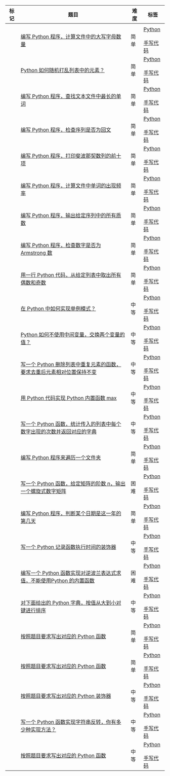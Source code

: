 | 标记  | 题目                                                                                                                            | 难度  | 标签                                                                                                                               |
| --- | ----------------------------------------------------------------------------------------------------------------------------- | --- | -------------------------------------------------------------------------------------------------------------------------------- |
|     |                                                                                                                               |     |                                                                                                                                  |
|     | [编写 Python 程序，计算文件中的大写字母数量](https://www.mianshiya.com/bank/1810644002890973185/question/1810652006654713857)                  | 简单  | [Python](https://www.mianshiya.com/tag/Python)<br><br>[手写代码](https://www.mianshiya.com/tag/%E6%89%8B%E5%86%99%E4%BB%A3%E7%A0%81) |
|     | [Python 如何随机打乱列表中的元素？](https://www.mianshiya.com/bank/1810644002890973185/question/1810652007673929730)                       | 简单  | [Python](https://www.mianshiya.com/tag/Python)<br><br>[手写代码](https://www.mianshiya.com/tag/%E6%89%8B%E5%86%99%E4%BB%A3%E7%A0%81) |
|     | [编写 Python 程序，查找文本文件中最长的单词](https://www.mianshiya.com/bank/1810644002890973185/question/1810652007762010114)                  | 简单  | [Python](https://www.mianshiya.com/tag/Python)<br><br>[手写代码](https://www.mianshiya.com/tag/%E6%89%8B%E5%86%99%E4%BB%A3%E7%A0%81) |
|     | [编写 Python 程序，检查序列是否为回文](https://www.mianshiya.com/bank/1810644002890973185/question/1810652007841701889)                     | 简单  | [Python](https://www.mianshiya.com/tag/Python)<br><br>[手写代码](https://www.mianshiya.com/tag/%E6%89%8B%E5%86%99%E4%BB%A3%E7%A0%81) |
|     | [编写 Python 程序，打印斐波那契数列的前十项](https://www.mianshiya.com/bank/1810644002890973185/question/1810652007929782273)                  | 简单  | [Python](https://www.mianshiya.com/tag/Python)<br><br>[手写代码](https://www.mianshiya.com/tag/%E6%89%8B%E5%86%99%E4%BB%A3%E7%A0%81) |
|     | [编写 Python 程序，计算文件中单词的出现频率](https://www.mianshiya.com/bank/1810644002890973185/question/1810652008030445569)                  | 简单  | [Python](https://www.mianshiya.com/tag/Python)<br><br>[手写代码](https://www.mianshiya.com/tag/%E6%89%8B%E5%86%99%E4%BB%A3%E7%A0%81) |
|     | [编写 Python 程序，输出给定序列中的所有质数](https://www.mianshiya.com/bank/1810644002890973185/question/1810652008105943041)                  | 简单  | [Python](https://www.mianshiya.com/tag/Python)<br><br>[手写代码](https://www.mianshiya.com/tag/%E6%89%8B%E5%86%99%E4%BB%A3%E7%A0%81) |
|     | [编写 Python 程序，检查数字是否为 Armstrong 数](https://www.mianshiya.com/bank/1810644002890973185/question/1810652008202412033)           | 简单  | [Python](https://www.mianshiya.com/tag/Python)<br><br>[手写代码](https://www.mianshiya.com/tag/%E6%89%8B%E5%86%99%E4%BB%A3%E7%A0%81) |
|     | [用一行 Python 代码，从给定列表中取出所有偶数和奇数](https://www.mianshiya.com/bank/1810644002890973185/question/1810652008286298113)              | 简单  | [Python](https://www.mianshiya.com/tag/Python)<br><br>[手写代码](https://www.mianshiya.com/tag/%E6%89%8B%E5%86%99%E4%BB%A3%E7%A0%81) |
|     | [在 Python 中如何实现单例模式？](https://www.mianshiya.com/bank/1810644002890973185/question/1810652008391155714)                        | 中等  | [Python](https://www.mianshiya.com/tag/Python)<br><br>[手写代码](https://www.mianshiya.com/tag/%E6%89%8B%E5%86%99%E4%BB%A3%E7%A0%81) |
|     | [Python 如何不使用中间变量，交换两个变量的值？](https://www.mianshiya.com/bank/1810644002890973185/question/1810652008466653186)                 | 中等  | [Python](https://www.mianshiya.com/tag/Python)<br><br>[手写代码](https://www.mianshiya.com/tag/%E6%89%8B%E5%86%99%E4%BB%A3%E7%A0%81) |
|     | [写一个 Python 删除列表中重复元素的函数，要求去重后元素相对位置保持不变](https://www.mianshiya.com/bank/1810644002890973185/question/1810652008567316481)    | 中等  | [Python](https://www.mianshiya.com/tag/Python)<br><br>[手写代码](https://www.mianshiya.com/tag/%E6%89%8B%E5%86%99%E4%BB%A3%E7%A0%81) |
|     | [用 Python 代码实现 Python 内置函数 max](https://www.mianshiya.com/bank/1810644002890973185/question/1810652008642813954)              | 中等  | [Python](https://www.mianshiya.com/tag/Python)<br><br>[手写代码](https://www.mianshiya.com/tag/%E6%89%8B%E5%86%99%E4%BB%A3%E7%A0%81) |
|     | [写一个 Python 函数，统计传入的列表中每个数字出现的次数并返回对应的字典](https://www.mianshiya.com/bank/1810644002890973185/question/1810652008718311426)    | 中等  | [Python](https://www.mianshiya.com/tag/Python)<br><br>[手写代码](https://www.mianshiya.com/tag/%E6%89%8B%E5%86%99%E4%BB%A3%E7%A0%81) |
|     | [编写 Python 程序来遍历一个文件夹](https://www.mianshiya.com/bank/1810644002890973185/question/1810652008793808897)                       | 简单  | [Python](https://www.mianshiya.com/tag/Python)<br><br>[手写代码](https://www.mianshiya.com/tag/%E6%89%8B%E5%86%99%E4%BB%A3%E7%A0%81) |
|     | [写一个 Python 函数，给定矩阵的阶数 n，输出一个螺旋式数字矩阵](https://www.mianshiya.com/bank/1810644002890973185/question/1810652008869306369)        | 困难  | [Python](https://www.mianshiya.com/tag/Python)<br><br>[手写代码](https://www.mianshiya.com/tag/%E6%89%8B%E5%86%99%E4%BB%A3%E7%A0%81) |
|     | [编写 Python 程序，判断某个日期是这一年的第几天](https://www.mianshiya.com/bank/1810644002890973185/question/1810652008957386754)                | 简单  | [Python](https://www.mianshiya.com/tag/Python)<br><br>[手写代码](https://www.mianshiya.com/tag/%E6%89%8B%E5%86%99%E4%BB%A3%E7%A0%81) |
|     | [写一个 Python 记录函数执行时间的装饰器](https://www.mianshiya.com/bank/1810644002890973185/question/1810652009049661442)                    | 中等  | [Python](https://www.mianshiya.com/tag/Python)<br><br>[手写代码](https://www.mianshiya.com/tag/%E6%89%8B%E5%86%99%E4%BB%A3%E7%A0%81) |
|     | [编写一个 Python 函数实现对逆波兰表达式求值，不能使用Python 的内置函数](https://www.mianshiya.com/bank/1810644002890973185/question/1810652009137741826) | 困难  | [Python](https://www.mianshiya.com/tag/Python)<br><br>[手写代码](https://www.mianshiya.com/tag/%E6%89%8B%E5%86%99%E4%BB%A3%E7%A0%81) |
|     | [对下面给出的 Python 字典，按值从大到小对键进行排序](https://www.mianshiya.com/bank/1810644002890973185/question/1810652009213239297)              | 中等  | [Python](https://www.mianshiya.com/tag/Python)<br><br>[手写代码](https://www.mianshiya.com/tag/%E6%89%8B%E5%86%99%E4%BB%A3%E7%A0%81) |
|     | [按照题目要求写出对应的 Python 函数](https://www.mianshiya.com/bank/1810644002890973185/question/1810652009292931074)                      | 简单  | [Python](https://www.mianshiya.com/tag/Python)<br><br>[手写代码](https://www.mianshiya.com/tag/%E6%89%8B%E5%86%99%E4%BB%A3%E7%A0%81) |
|     | [按照题目要求写出对应的 Python 函数](https://www.mianshiya.com/bank/1810644002890973185/question/1810652009368428546)                      | 简单  | [Python](https://www.mianshiya.com/tag/Python)<br><br>[手写代码](https://www.mianshiya.com/tag/%E6%89%8B%E5%86%99%E4%BB%A3%E7%A0%81) |
|     | [按照题目要求写出对应的 Python 装饰器](https://www.mianshiya.com/bank/1810644002890973185/question/1810652009448120321)                     | 中等  | [Python](https://www.mianshiya.com/tag/Python)<br><br>[手写代码](https://www.mianshiya.com/tag/%E6%89%8B%E5%86%99%E4%BB%A3%E7%A0%81) |
|     | [写一个 Python 函数实现字符串反转，你有多少种实现方法？](https://www.mianshiya.com/bank/1810644002890973185/question/1810652009544589314)            | 中等  | [Python](https://www.mianshiya.com/tag/Python)<br><br>[手写代码](https://www.mianshiya.com/tag/%E6%89%8B%E5%86%99%E4%BB%A3%E7%A0%81) |
|     | [按照题目要求写出对应的 Python 函数](https://www.mianshiya.com/bank/1810644002890973185/question/1810652009615892482)                      | 中等  | [Python](https://www.mianshiya.com/tag/Python)<br><br>[手写代码](https://www.mianshiya.com/tag/%E6%89%8B%E5%86%99%E4%BB%A3%E7%A0%81) |